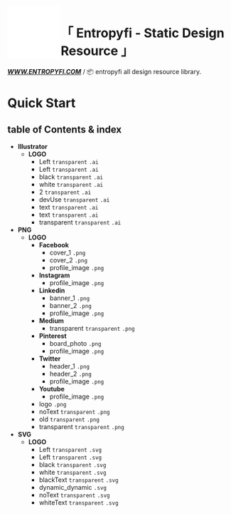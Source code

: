 <a href="https://www.entropyfi.com/">
    <img alt="entropyfi" src="./Entropyfi.svg" width="120px" height=:"120px" align="left">
</a>

<div align="left">

# 「 Entropyfi - Static Design Resource 」

**_<a href="https://www.entropyfi.com/">WWW.ENTROPYFI.COM</a>_** / 📦 entropyfi all design resource library.

</div>

# Quick Start

## table of Contents & index

<!-- JS!LOOKME! -->
- **Illustrator**
  - **LOGO**
    - Left `transparent` `.ai`
    - Left `transparent` `.ai`
    - black `transparent` `.ai`
    - white `transparent` `.ai`
    - 2 `transparent` `.ai`
    - devUse `transparent` `.ai`
    - text `transparent` `.ai`
    - text `transparent` `.ai`
    - transparent `transparent` `.ai`
- **PNG**
  - **LOGO**
    - **Facebook**
      - cover_1 `.png`
      - cover_2 `.png`
      - profile_image `.png`
    - **Instagram**
      - profile_image `.png`
    - **Linkedin**
      - banner_1 `.png`
      - banner_2 `.png`
      - profile_image `.png`
    - **Medium**
      - transparent `transparent` `.png`
    - **Pinterest**
      - board_photo `.png`
      - profile_image `.png`
    - **Twitter**
      - header_1 `.png`
      - header_2 `.png`
      - profile_image `.png`
    - **Youtube**
      - profile_image `.png`
    - logo `.png`
    - noText `transparent` `.png`
    - old `transparent` `.png`
    - transparent `transparent` `.png`
- **SVG**
  - **LOGO**
    - Left `transparent` `.svg`
    - Left `transparent` `.svg`
    - black `transparent` `.svg`
    - white `transparent` `.svg`
    - blackText `transparent` `.svg`
    - dynamic_dynamic `.svg`
    - noText `transparent` `.svg`
    - whiteText `transparent` `.svg`
<!-- JS!LOOKME! -->
